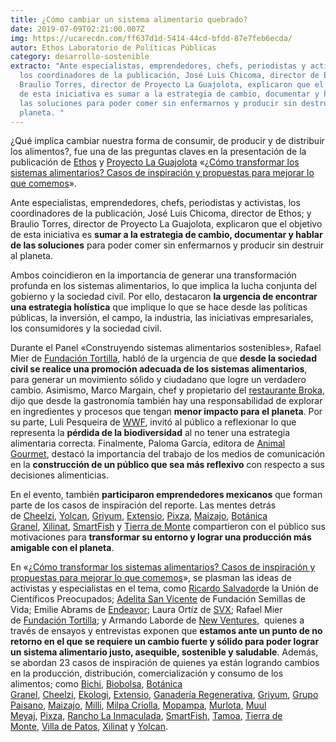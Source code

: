 ```yaml
---
title: ¿Cómo cambiar un sistema alimentario quebrado?
date: 2019-07-09T02:21:00.007Z
img: https://ucarecdn.com/ff637d1d-5414-44cd-bfdd-87e7feb6ecda/
autor: Ethos Laboratorio de Políticas Públicas
category: desarrollo-sostenible
extracto: "Ante especialistas, emprendedores, chefs, periodistas y activistas,
  los coordinadores de la publicación, José Luis Chicoma, director de Ethos; y
  Braulio Torres, director de Proyecto La Guajolota, explicaron que el objetivo
  de esta iniciativa es sumar a la estrategia de cambio, documentar y hablar de
  las soluciones para poder comer sin enfermarnos y producir sin destruir al
  planeta. "
---
```

¿Qué implica cambiar nuestra forma de consumir, de producir y de distribuir los alimentos?, fue una de las preguntas claves en la presentación de la publicación de [Ethos](https://www.ethos.org.mx/es/) y [Proyecto La Guajolota](https://www.proyectolaguajolota.org/) «[¿Cómo transformar los sistemas alimentarios? Casos de inspiración y propuestas para mejorar lo que comemos](https://www.ethos.org.mx/es/ethos-publications/como-transformar-los-sistemas-alimentarios/)».

Ante especialistas, emprendedores, chefs, periodistas y activistas, los coordinadores de la publicación, José Luis Chicoma, director de Ethos; y Braulio Torres, director de Proyecto La Guajolota, explicaron que el objetivo de esta iniciativa es **sumar a la estrategia de cambio, documentar y hablar de las soluciones** para poder comer sin enfermarnos y producir sin destruir al planeta. 

Ambos coincidieron en la importancia de generar una transformación profunda en los sistemas alimentarios, lo que implica la lucha conjunta del gobierno y la sociedad civil. Por ello, destacaron **la urgencia de encontrar una estrategia holística** que implique lo que se hace desde las políticas públicas, la inversión, el campo, la industria, las iniciativas empresariales, los consumidores y la sociedad civil.

Durante el Panel «Construyendo sistemas alimentarios sostenibles», Rafael Mier de [Fundación Tortilla](https://www.facebook.com/tortillademaizmexicana/), habló de la urgencia de que **desde la sociedad civil se realice una promoción adecuada de los sistemas alimentarios**, para generar un movimiento sólido y ciudadano que logre un verdadero cambio. Asimismo, Marco Margain, chef y propietario del [restaurante Broka](http://brokabistrot.com/), dijo que desde la gastronomía también hay una responsabilidad de explorar en ingredientes y procesos que tengan **menor impacto para el planeta**. Por su parte, Luli Pesqueira de [WWF](http://www.wwf.org.mx/), invitó al público a reflexionar lo que representa la **pérdida de la biodiversidad** al no tener una estrategia alimentaria correcta. Finalmente, Paloma García, editora de [Animal Gourmet](https://www.animalgourmet.com/), destacó la importancia del trabajo de los medios de comunicación en la **construcción de un público que sea más reflexivo** con respecto a sus decisiones alimenticias. 

En el evento, también **participaron emprendedores mexicanos** que forman parte de los casos de inspiración del reporte. Las mentes detrás de [Cheelzi](http://cheelzi.com/), [Yolcan](https://yolcan.com/), [Griyum](https://www.griyum.com.mx/), [Extensio](https://www.extensio.mx/), [Pixza](http://pixza.mx/), [Maizajo](https://www.maizajo.com/about), [Botánica Granel](https://botanicagranel.mx/), [Xilinat](https://www.xilinat.com/?v=0b98720dcb2c), [SmartFish](https://smartfish.mx/) y [Tierra de Monte](https://www.tierrademonte.com/) compartieron con el público sus motivaciones para **transformar su entorno y lograr una producción más amigable con el planeta**.

En «[¿Cómo transformar los sistemas alimentarios? Casos de inspiración y propuestas para mejorar lo que comemos](https://www.ethos.org.mx/es/ethos-publications/como-transformar-los-sistemas-alimentarios/)», se plasman las ideas de activistas y especialistas en el tema, como [Ricardo Salvador](https://www.ucsusa.org/about/staff/staff/ricardo-salvador.html)de la Unión de Científicos Preocupados; [Adelita San Vicente](https://www.uccs.mx/expertos/agricultura_alimentacion/adelita-san-vicente-tello.html) de Fundación Semillas de Vida; Emilie Abrams de [Endeavor](https://www.endeavor.org.mx/); Laura Ortíz de [SVX](http://svx.mx/); Rafael Mier de [Fundación Tortilla](https://www.facebook.com/tortillademaizmexicana/); y Armando Laborde de [New Ventures](https://nvgroup.org/),  quienes a través de ensayos y entrevistas exponen que **estamos ante un punto de no retorno en el que se requiere un cambio fuerte y sólido para poder lograr un sistema alimentario justo, asequible, sostenible y saludable**. Además, se abordan 23 casos de inspiración de quienes ya están logrando cambios en la producción, distribución, comercialización y consumo de los alimentos; como [Bichi](https://www.facebook.com/winesbichi/), [Biobolsa](http://sistemabiobolsa.com/), [Botánica Granel](https://botanicagranel.mx/), [Cheelzi](http://cheelzi.com/), [Ekologi](http://ekologi.com.mx/), [Extensio](https://www.extensio.mx/), [Ganadería Regenerativa](https://www.ganaderiaregenerativa.com/), [Griyum](https://www.griyum.com.mx/), [Grupo Paisano](http://www.grupopaisano.com/), [Maizajo](https://www.maizajo.com/about), [Milli](https://www.facebook.com/millicholula/), [Milpa Criolla](https://www.milpacriolla.com/), [Mopampa](https://www.facebook.com/chilsec.salsas/), [Murlota](http://grupomurlota.mex.tl/1674895_Grupo-MURLOTA.html), [Muul Meyaj](https://www.facebook.com/muulmeyaj.muulmeyaj), [Pixza](http://pixza.mx/), [Rancho La Inmaculada](https://www.rancholainmaculada.com/), [SmartFish](https://smartfish.mx/), [Tamoa](http://tamoa.mx/es/), [Tierra de Monte](https://www.tierrademonte.com/), [Villa de Patos](https://villadepatos.com/), [Xilinat](https://www.xilinat.com/?v=0b98720dcb2c) y [Yolcan](https://yolcan.com/).